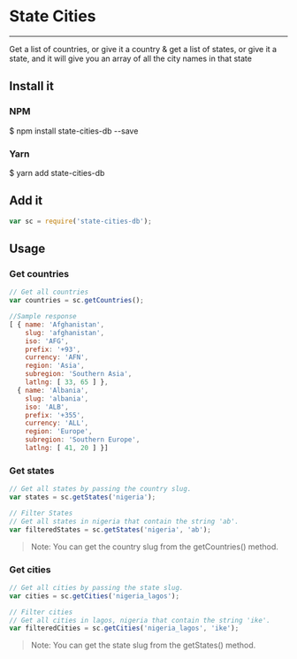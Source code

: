 # State Cities
--------------
Get a list of countries, or give it a country & get a list of states, or give it a state, and it will give you an array of all the city names in that state

## Install it

### NPM
$ npm install state-cities-db --save

### Yarn
$ yarn add state-cities-db

## Add it

```javascript
var sc = require('state-cities-db');
```

## Usage

### Get countries

```javascript
// Get all countries
var countries = sc.getCountries();

//Sample response
[ { name: 'Afghanistan',
    slug: 'afghanistan',
    iso: 'AFG',
    prefix: '+93',
    currency: 'AFN',
    region: 'Asia',
    subregion: 'Southern Asia',
    latlng: [ 33, 65 ] },
  { name: 'Albania',
    slug: 'albania',
    iso: 'ALB',
    prefix: '+355',
    currency: 'ALL',
    region: 'Europe',
    subregion: 'Southern Europe',
    latlng: [ 41, 20 ] }]
```

### Get states

```javascript
// Get all states by passing the country slug.
var states = sc.getStates('nigeria'); 

// Filter States
// Get all states in nigeria that contain the string 'ab'.
var filteredStates = sc.getStates('nigeria', 'ab'); 
```
> Note: You can get the country slug from the getCountries() method.

### Get cities

```javascript
// Get all cities by passing the state slug.
var cities = sc.getCities('nigeria_lagos'); 

// Filter cities
// Get all cities in lagos, nigeria that contain the string 'ike'.
var filteredCities = sc.getCities('nigeria_lagos', 'ike'); 
```
> Note: You can get the state slug from the getStates() method.